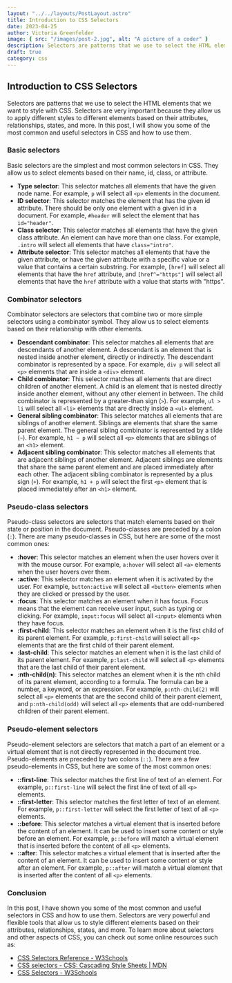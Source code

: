 ```yaml
---
layout: "../../layouts/PostLayout.astro"
title: Introduction to CSS Selectors
date: 2023-04-25
author: Victoria Greenfelder
image: { src: "/images/post-2.jpg", alt: "A picture of a coder" }
description: Selectors are patterns that we use to select the HTML elements that we want to style with CSS.
draft: true
category: css
---
```


## Introduction to CSS Selectors

Selectors are patterns that we use to select the HTML elements that we want to style with CSS. Selectors are very important because they allow us to apply different styles to different elements based on their attributes, relationships, states, and more. In this post, I will show you some of the most common and useful selectors in CSS and how to use them.

### Basic selectors

Basic selectors are the simplest and most common selectors in CSS. They allow us to select elements based on their name, id, class, or attribute.

- **Type selector**: This selector matches all elements that have the given node name. For example, `p` will select all `<p>` elements in the document.
- **ID selector**: This selector matches the element that has the given id attribute. There should be only one element with a given id in a document. For example, `#header` will select the element that has `id="header"`.
- **Class selector**: This selector matches all elements that have the given class attribute. An element can have more than one class. For example, `.intro` will select all elements that have `class="intro"`.
- **Attribute selector**: This selector matches all elements that have the given attribute, or have the given attribute with a specific value or a value that contains a certain substring. For example, `[href]` will select all elements that have the `href` attribute, and `[href^="https"]` will select all elements that have the `href` attribute with a value that starts with "https".

### Combinator selectors

Combinator selectors are selectors that combine two or more simple selectors using a combinator symbol. They allow us to select elements based on their relationship with other elements.

- **Descendant combinator**: This selector matches all elements that are descendants of another element. A descendant is an element that is nested inside another element, directly or indirectly. The descendant combinator is represented by a space. For example, `div p` will select all `<p>` elements that are inside a `<div>` element.
- **Child combinator**: This selector matches all elements that are direct children of another element. A child is an element that is nested directly inside another element, without any other element in between. The child combinator is represented by a greater-than sign (`>`). For example, `ul > li` will select all `<li>` elements that are directly inside a `<ul>` element.
- **General sibling combinator**: This selector matches all elements that are siblings of another element. Siblings are elements that share the same parent element. The general sibling combinator is represented by a tilde (`~`). For example, `h1 ~ p` will select all `<p>` elements that are siblings of an `<h1>` element.
- **Adjacent sibling combinator**: This selector matches all elements that are adjacent siblings of another element. Adjacent siblings are elements that share the same parent element and are placed immediately after each other. The adjacent sibling combinator is represented by a plus sign (`+`). For example, `h1 + p` will select the first `<p>` element that is placed immediately after an `<h1>` element.

### Pseudo-class selectors

Pseudo-class selectors are selectors that match elements based on their state or position in the document. Pseudo-classes are preceded by a colon (`:`). There are many pseudo-classes in CSS, but here are some of the most common ones:

- **:hover**: This selector matches an element when the user hovers over it with the mouse cursor. For example, `a:hover` will select all `<a>` elements when the user hovers over them.
- **:active**: This selector matches an element when it is activated by the user. For example, `button:active` will select all `<button>` elements when they are clicked or pressed by the user.
- **:focus**: This selector matches an element when it has focus. Focus means that the element can receive user input, such as typing or clicking. For example, `input:focus` will select all `<input>` elements when they have focus.
- **:first-child**: This selector matches an element when it is the first child of its parent element. For example, `p:first-child` will select all `<p>` elements that are the first child of their parent element.
- **:last-child**: This selector matches an element when it is the last child of its parent element. For example, `p:last-child` will select all `<p>` elements that are the last child of their parent element.
- **:nth-child(n)**: This selector matches an element when it is the nth child of its parent element, according to a formula. The formula can be a number, a keyword, or an expression. For example, `p:nth-child(2)` will select all `<p>` elements that are the second child of their parent element, and `p:nth-child(odd)` will select all `<p>` elements that are odd-numbered children of their parent element.

### Pseudo-element selectors

Pseudo-element selectors are selectors that match a part of an element or a virtual element that is not directly represented in the document tree. Pseudo-elements are preceded by two colons (`::`). There are a few pseudo-elements in CSS, but here are some of the most common ones:

- **::first-line**: This selector matches the first line of text of an element. For example, `p::first-line` will select the first line of text of all `<p>` elements.
- **::first-letter**: This selector matches the first letter of text of an element. For example, `p::first-letter` will select the first letter of text of all `<p>` elements.
- **::before**: This selector matches a virtual element that is inserted before the content of an element. It can be used to insert some content or style before an element. For example, `p::before` will match a virtual element that is inserted before the content of all `<p>` elements.
- **::after**: This selector matches a virtual element that is inserted after the content of an element. It can be used to insert some content or style after an element. For example, `p::after` will match a virtual element that is inserted after the content of all `<p>` elements.

### Conclusion

In this post, I have shown you some of the most common and useful selectors in CSS and how to use them. Selectors are very powerful and flexible tools that allow us to style different elements based on their attributes, relationships, states, and more. To learn more about selectors and other aspects of CSS, you can check out some online resources such as:

- [CSS Selectors Reference - W3Schools](https://www.w3schools.com/cssref/css_selectors.php)
- [CSS selectors - CSS: Cascading Style Sheets | MDN](https://developer.mozilla.org/en-US/docs/Web/CSS/CSS_Selectors)
- [CSS Selectors - W3Schools](https://www.w3schools.com/CSS/css_selectors.asp)
